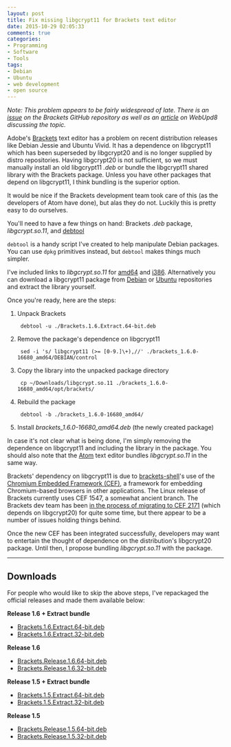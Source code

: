 ```yaml
---
layout: post
title: Fix missing libgcrypt11 for Brackets text editor
date: 2015-10-29 02:05:33
comments: true
categories:
- Programming
- Software
- Tools
tags:
- Debian
- Ubuntu
- web development
- open source
---
```


*Note: This problem appears to be fairly widespread of late. There is an [issue][1] on the Brackets GitHub repository as well as an [article][2] on WebUpd8 discussing the topic.*

Adobe's [Brackets](http://brackets.io/) text editor has a problem on recent distribution releases like Debian Jessie and Ubuntu Vivid. It has a dependence on libgcrypt11 which has been superseded by libgcrypt20 and is no longer supplied by distro repositories. Having libgcrypt20 is not sufficient, so we must manually install an old libgcrypt11 *.deb* or bundle the libgcrypt11 shared library with the Brackets package. Unless you have other packages that depend on libgcrypt11, I think bundling is the superior option.

It would be nice if the Brackets development team took care of this (as the developers of Atom have done), but alas they do not. Luckily this is pretty easy to do ourselves.

You'll need to have a few things on hand: Brackets *.deb* package, *libgcrypt.so.11*, and [debtool](https://github.com/brbsix/debtool)

`debtool` is a handy script I've created to help manipulate Debian packages. You can use `dpkg` primitives instead, but `debtool` makes things much simpler.

I've included links to *libgcrypt.so.11* for [amd64](https://www.dropbox.com/s/qkcnf8724ko9vos/libgcrypt.so.11?dl=1) and [i386](https://www.dropbox.com/s/43ij4lovqmhcddb/libgcrypt.so.11?dl=1). Alternatively you can download a libgcrypt11 package from [Debian](https://packages.debian.org/search?keywords=libgcrypt11) or [Ubuntu](https://launchpad.net/ubuntu/+source/libgcrypt11) repositories and extract the library yourself.

Once you're ready, here are the steps:

1. Unpack Brackets

        debtool -u ./Brackets.1.6.Extract.64-bit.deb

2. Remove the package's dependence on libgcrypt11

        sed -i 's/ libgcrypt11 (>= [0-9.]\+),//' ./brackets_1.6.0-16680_amd64/DEBIAN/control

3. Copy the library into the unpacked package directory

        cp ~/Downloads/libgcrypt.so.11 ./brackets_1.6.0-16680_amd64/opt/brackets/

4. Rebuild the package

        debtool -b ./brackets_1.6.0-16680_amd64/

5. Install *brackets_1.6.0-16680_amd64.deb* (the newly created package)

In case it's not clear what is being done, I'm simply removing the dependence on libgcrypt11 and including the library in the package. You should also note that the [Atom](https://atom.io/) text editor bundles *libgcrypt.so.11* in the same way.

Brackets' dependency on libgcrypt11 is due to [brackets-shell](https://github.com/adobe/brackets-shell)'s use of the [Chromium Embedded Framework (CEF)](https://bitbucket.org/chromiumembedded/cef), a framework for embedding Chromium-based browsers in other applications. The Linux release of Brackets currently uses CEF 1547, a somewhat ancient branch. The Brackets dev team has been [in the process of migrating to CEF 2171][3] (which depends on libgcrypt20) for quite some time, but there appear to be a number of issues holding things behind.

Once the new CEF has been integrated successfully, developers may want to entertain the thought of dependence on the distribution's libgcrypt20 package. Until then, I propose bundling *libgcrypt.so.11* with the package.

---

## Downloads

For people who would like to skip the above steps, I've repackaged the official releases and made them available below:

**Release 1.6 + Extract bundle**

* [Brackets.1.6.Extract.64-bit.deb](https://www.dropbox.com/s/2k5ym33v9qchin1/Brackets.1.6.Extract.64-bit.deb?dl=1)
* [Brackets.1.6.Extract.32-bit.deb](https://www.dropbox.com/s/4gwp4elj6f99m5j/Brackets.1.6.Extract.32-bit.deb?dl=1)

**Release 1.6**

* [Brackets.Release.1.6.64-bit.deb](https://www.dropbox.com/s/6gllagx95tm1xmp/Brackets.Release.1.6.64-bit.deb?dl=1)
* [Brackets.Release.1.6.32-bit.deb](https://www.dropbox.com/s/ortzy9aqkw02tb4/Brackets.Release.1.6.32-bit.deb?dl=1)


**Release 1.5 + Extract bundle**

* [Brackets.1.5.Extract.64-bit.deb](https://www.dropbox.com/s/qsy5r2tan3qid3v/Brackets.1.5.Extract.64-bit.deb?dl=1)
* [Brackets.1.5.Extract.32-bit.deb](https://www.dropbox.com/s/6vp5qn0hhm5y2pq/Brackets.1.5.Extract.32-bit.deb?dl=1)

**Release 1.5**

* [Brackets.Release.1.5.64-bit.deb](https://www.dropbox.com/s/qj3dty2i8vx3lha/Brackets.Release.1.5.64-bit.deb?dl=1)
* [Brackets.Release.1.5.32-bit.deb](https://www.dropbox.com/s/sxwu2dv8dq2u6v4/Brackets.Release.1.5.32-bit.deb?dl=1)

[1]: https://github.com/adobe/brackets/issues/10255 "[Linux] Brackets depends on obsolete libgcrypt11 package which is no longer included by default #10255"

[2]: http://www.webupd8.org/2015/04/fix-missing-libgcrypt11-causing-spotify.html "FIX MISSING LIBGCRYPT11 CAUSING SPOTIFY, BRACKETS AND OTHER APPS NOT TO WORK / INSTALL IN UBUNTU 15.04"

[3]: https://github.com/adobe/brackets/issues/11047 "[CEF 2171][Linux only] Upgrade Linux app-shell's to use CEF 2171 #11047"
